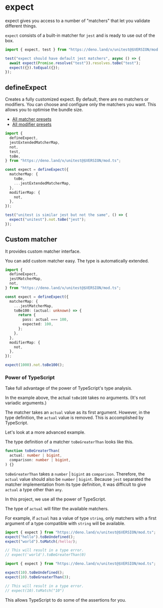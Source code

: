 # expect

expect gives you access to a number of "matchers" that let you validate
different things.

`expect` consists of a built-in matcher for `jest` and is ready to use out of
the box.

```ts
import { expect, test } from "https://deno.land/x/unitest@$VERSION/mod.ts";

test("expect should have default jest matchers", async () => {
  await expect(Promise.resolve("test")).resolves.toBe("test");
  expect({}).toEqual({});
});
```

## defineExpect

Creates a fully customized expect. By default, there are no matchers or
modifiers. You can choose and configure only the matchers you want. This allows
you to optimise the bundle size.

- [All matcher presets](../matcher/README.md)
- [All modifier presets](../modifier/README.md)

```ts
import {
  defineExpect,
  jestExtendedMatcherMap,
  not,
  test,
  toBe,
} from "https://deno.land/x/unitest@$VERSION/mod.ts";

const expect = defineExpect({
  matcherMap: {
    toBe,
    ...jestExtendedMatcherMap,
  },
  modifierMap: {
    not,
  },
});

test("unitest is similar jest but not the same", () => {
  expect("unitest").not.toBe("jest");
});
```

## Custom matcher

It provides custom matcher interface.

You can add custom matcher easy. The type is automatically extended.

```ts
import {
  defineExpect,
  jestMatcherMap,
  not,
} from "https://deno.land/x/unitest@$VERSION/mod.ts";

const expect = defineExpect({
  matcherMap: {
    ...jestMatcherMap,
    toBe100: (actual: unknown) => {
      return {
        pass: actual === 100,
        expected: 100,
      };
    },
  },
  modifierMap: {
    not,
  },
});

expect(1000).not.toBe100();
```

### Power of TypeScript

Take full advantage of the power of TypeScript's type analysis.

In the example above, the actual `toBe100` takes no arguments. (It's not
variadic arguments.)

The matcher takes an `actual` value as its first argument. However, in the type
definition, the `actual` value is removed. This is accomplished by TypeScript.

Let's look at a more advanced example.

The type definition of a matcher `toBeGreaterThan` looks like this.

```ts
function toBeGreaterThan(
  actual: number | bigint,
  comparison: number | bigint,
) {}
```

`toBeGreaterThan` takes a `number` | `bigint` as `comparison`. Therefore, the
`actual` value should also be `number` | `bigint`. Because `jest` separated the
matcher implementation from its type definition, it was difficult to give
`actual` a type other than `any`.

In this project, we use all the power of TypeScript.

The type of `actual` will filter the available matchers.

For example, if `actual` has a value of type `string`, only matchers with a
first argument of a type compatible with `string` will be available.

```ts
import { expect } from "https://deno.land/x/unitest@$VERSION/mod.ts";
expect("hello").toBeUndefined();
expect("world").toMatch(/hello/);

// This will result in a type error.
// expect('world').toBeGreaterThan(0)
```

```ts
import { expect } from "https://deno.land/x/unitest@$VERSION/mod.ts";

expect(10).toBeUndefined();
expect(10).toBeGreaterThan(3);

// This will result in a type error.
// expect(10).toMatch("10")
```

This allows TypeScript to do some of the assertions for you.
